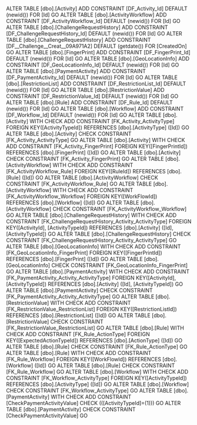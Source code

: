 ALTER TABLE [dbo].[Activity] ADD  CONSTRAINT [DF_Activity_Id]  DEFAULT (newid()) FOR [Id]
GO
ALTER TABLE [dbo].[ActivityWorkflow] ADD  CONSTRAINT [DF_ActivityWorkflow_Id]  DEFAULT (newid()) FOR [Id]
GO
ALTER TABLE [dbo].[ChallengeRequestHistory] ADD  CONSTRAINT [DF_ChallengeRequestHistory_Id]  DEFAULT (newid()) FOR [Id]
GO
ALTER TABLE [dbo].[ChallengeRequestHistory] ADD  CONSTRAINT [DF__Challenge__Creat__09A971A2]  DEFAULT (getdate()) FOR [CreatedOn]
GO
ALTER TABLE [dbo].[FingerPrint] ADD  CONSTRAINT [DF_FingerPrint_Id]  DEFAULT (newid()) FOR [Id]
GO
ALTER TABLE [dbo].[GeoLocationInfo] ADD  CONSTRAINT [DF_GeoLocationInfo_Id]  DEFAULT (newid()) FOR [Id]
GO
ALTER TABLE [dbo].[PaymentActivity] ADD  CONSTRAINT [DF_PaymentActivity_Id]  DEFAULT (newid()) FOR [Id]
GO
ALTER TABLE [dbo].[RestrictionList] ADD  CONSTRAINT [DF_RestrictionList_Id]  DEFAULT (newid()) FOR [Id]
GO
ALTER TABLE [dbo].[RestrictionValue] ADD  CONSTRAINT [DF_RestrictionValue_Id]  DEFAULT (newid()) FOR [Id]
GO
ALTER TABLE [dbo].[Rule] ADD  CONSTRAINT [DF_Rule_Id]  DEFAULT (newid()) FOR [Id]
GO
ALTER TABLE [dbo].[Workflow] ADD  CONSTRAINT [DF_Workflow_Id]  DEFAULT (newid()) FOR [Id]
GO
ALTER TABLE [dbo].[Activity]  WITH CHECK ADD  CONSTRAINT [FK_Activity_ActivityType] FOREIGN KEY([ActivityTypeId])
REFERENCES [dbo].[ActivityType] ([Id])
GO
ALTER TABLE [dbo].[Activity] CHECK CONSTRAINT [FK_Activity_ActivityType]
GO
ALTER TABLE [dbo].[Activity]  WITH CHECK ADD  CONSTRAINT [FK_Activity_FingerPrint] FOREIGN KEY([FingerPrintId])
REFERENCES [dbo].[FingerPrint] ([Id])
GO
ALTER TABLE [dbo].[Activity] CHECK CONSTRAINT [FK_Activity_FingerPrint]
GO
ALTER TABLE [dbo].[ActivityWorkflow]  WITH CHECK ADD  CONSTRAINT [FK_ActivityWorkflow_Rule] FOREIGN KEY([RuleId])
REFERENCES [dbo].[Rule] ([Id])
GO
ALTER TABLE [dbo].[ActivityWorkflow] CHECK CONSTRAINT [FK_ActivityWorkflow_Rule]
GO
ALTER TABLE [dbo].[ActivityWorkflow]  WITH CHECK ADD  CONSTRAINT [FK_ActivityWorkflow_Workflow] FOREIGN KEY([WorkFlowId])
REFERENCES [dbo].[Workflow] ([Id])
GO
ALTER TABLE [dbo].[ActivityWorkflow] CHECK CONSTRAINT [FK_ActivityWorkflow_Workflow]
GO
ALTER TABLE [dbo].[ChallengeRequestHistory]  WITH CHECK ADD  CONSTRAINT [FK_ChallengeRequestHistory_Activity_ActivityType] FOREIGN KEY([ActivityId], [ActivityTypeId])
REFERENCES [dbo].[Activity] ([Id], [ActivityTypeId])
GO
ALTER TABLE [dbo].[ChallengeRequestHistory] CHECK CONSTRAINT [FK_ChallengeRequestHistory_Activity_ActivityType]
GO
ALTER TABLE [dbo].[GeoLocationInfo]  WITH CHECK ADD  CONSTRAINT [FK_GeoLocationInfo_FingerPrint] FOREIGN KEY([FingerPrintId])
REFERENCES [dbo].[FingerPrint] ([Id])
GO
ALTER TABLE [dbo].[GeoLocationInfo] CHECK CONSTRAINT [FK_GeoLocationInfo_FingerPrint]
GO
ALTER TABLE [dbo].[PaymentActivity]  WITH CHECK ADD  CONSTRAINT [FK_PaymentActivity_Activity_ActivityType] FOREIGN KEY([ActivityId], [ActivityTypeId])
REFERENCES [dbo].[Activity] ([Id], [ActivityTypeId])
GO
ALTER TABLE [dbo].[PaymentActivity] CHECK CONSTRAINT [FK_PaymentActivity_Activity_ActivityType]
GO
ALTER TABLE [dbo].[RestrictionValue]  WITH CHECK ADD  CONSTRAINT [FK_RestrictionValue_RestrictionList] FOREIGN KEY([RestrictionListId])
REFERENCES [dbo].[RestrictionList] ([Id])
GO
ALTER TABLE [dbo].[RestrictionValue] CHECK CONSTRAINT [FK_RestrictionValue_RestrictionList]
GO
ALTER TABLE [dbo].[Rule]  WITH CHECK ADD  CONSTRAINT [FK_Rule_ActionType] FOREIGN KEY([ExpectedActionTypeId])
REFERENCES [dbo].[ActionType] ([Id])
GO
ALTER TABLE [dbo].[Rule] CHECK CONSTRAINT [FK_Rule_ActionType]
GO
ALTER TABLE [dbo].[Rule]  WITH CHECK ADD  CONSTRAINT [FK_Rule_Workflow] FOREIGN KEY([WorkFlowId])
REFERENCES [dbo].[Workflow] ([Id])
GO
ALTER TABLE [dbo].[Rule] CHECK CONSTRAINT [FK_Rule_Workflow]
GO
ALTER TABLE [dbo].[Workflow]  WITH CHECK ADD  CONSTRAINT [FK_Workflow_ActivityType] FOREIGN KEY([ActivityTypeId])
REFERENCES [dbo].[ActivityType] ([Id])
GO
ALTER TABLE [dbo].[Workflow] CHECK CONSTRAINT [FK_Workflow_ActivityType]
GO
ALTER TABLE [dbo].[PaymentActivity]  WITH CHECK ADD  CONSTRAINT [CheckPaymentActivityValue] CHECK  (([ActivityTypeId]=(1)))
GO
ALTER TABLE [dbo].[PaymentActivity] CHECK CONSTRAINT [CheckPaymentActivityValue]
GO
